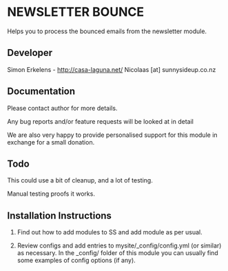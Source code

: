 
NEWSLETTER BOUNCE
================================================================================

Helps you to process the bounced emails from the
newsletter module.

Developer
-----------------------------------------------
Simon Erkelens - http://casa-laguna.net/
Nicolaas [at] sunnysideup.co.nz

Documentation
-----------------------------------------------
Please contact author for more details.

Any bug reports and/or feature requests will be
looked at in detail

We are also very happy to provide personalised support
for this module in exchange for a small donation.

Todo
-----------------------------------------------
This could use a bit of cleanup, and a lot of testing.

Manual testing proofs it works.

Installation Instructions
-----------------------------------------------

1. Find out how to add modules to SS and add module as per usual.

2. Review configs and add entries to mysite/_config/config.yml
(or similar) as necessary.
In the _config/ folder of this module
you can usually find some examples of config options (if any).
